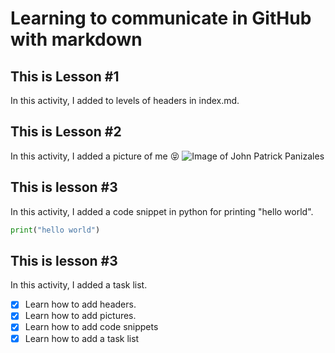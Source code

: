 # Learning to communicate in GitHub with markdown

## This is Lesson #1
In this activity, I added to levels of headers in index.md.

## This is Lesson #2
In this activity, I added a picture of me 😝
![Image of John Patrick Panizales](https://media.licdn.com/dms/image/D5603AQGlwn8fw15tXA/profile-displayphoto-shrink_800_800/0/1691644052344?e=1699488000&v=beta&t=zjB4GBn8GKjGuY7JXynvkltwLlvMEVtnmJIfiQH06_0)

## This is lesson #3
In this activity, I added a code snippet in python for printing "hello world".
``` python
print("hello world")
```

## This is lesson #3
In this activity, I added a task list.
- [x] Learn how to add headers.
- [x] Learn how to add pictures.
- [x] Learn how to add code snippets
- [x] Learn how to add a task list

